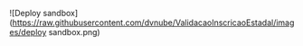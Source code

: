 ![Deploy sandbox](https://raw.githubusercontent.com/dvnube/ValidacaoInscricaoEstadal/images/deploy sandbox.png)
